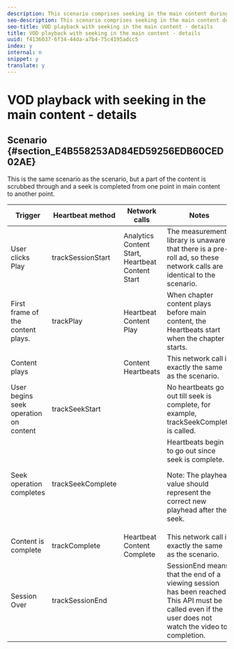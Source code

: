 ```yaml
---
description: This scenario comprises seeking in the main content during playback.
seo-description: This scenario comprises seeking in the main content during playback.
seo-title: VOD playback with seeking in the main content - details
title: VOD playback with seeking in the main content - details
uuid: f4136037-6f34-44da-a7b4-75c4195adcc5
index: y
internal: n
snippet: y
translate: y
---
```


# VOD playback with seeking in the main content - details


## Scenario {#section_E4B558253AD84ED59256EDB60CED02AE}

This is the same scenario as the [](r_vhl_scenarios_no-interup-comm-details-ios.md) scenario, but a part of the content is scrubbed through and a seek is completed from one point in main content to another point.

<table id="table_650DCE0B482249FFB01CCE36F2DCF259"> 
 <thead> 
  <tr> 
   <th colname="col1" class="entry"> Trigger </th> 
   <th colname="col2" class="entry"> Heartbeat method </th> 
   <th colname="col3" class="entry"> Network calls </th> 
   <th colname="col4" class="entry"> Notes </th> 
  </tr>
 </thead>
 <tbody> 
  <tr> 
   <td colname="col1">User clicks <span class="uicontrol"> Play</span> </td> 
   <td colname="col2"><span class="codeph"> trackSessionStart</span> </td> 
   <td colname="col3"> Analytics Content Start, Heartbeat Content Start</td> 
   <td colname="col4">The measurement library is unaware that there is a pre-roll ad, so these network calls are identical to the <a href="r_vhl_scenarios_no-interup-comm-details-ios.md" scope="local" format="dita"></a> scenario. </td> 
  </tr> 
  <tr> 
   <td colname="col1"> First frame of the content plays. </td> 
   <td colname="col2"><span class="codeph"> trackPlay</span> </td> 
   <td colname="col3"> Heartbeat Content Play </td> 
   <td colname="col4"> When chapter content plays before main content, the Heartbeats start when the chapter starts. </td> 
  </tr> 
  <tr> 
   <td colname="col1"> Content plays </td> 
   <td colname="col2"> </td> 
   <td colname="col3"> Content Heartbeats </td> 
   <td colname="col4">This network call is exactly the same as the <a href="r_vhl_scenarios_no-interup-comm-details-ios.md" format="dita" scope="local"></a> scenario. </td> 
  </tr> 
  <tr> 
   <td colname="col1"> User begins seek operation on content </td> 
   <td colname="col2"><span class="codeph"> trackSeekStart</span> </td> 
   <td colname="col3"> </td> 
   <td colname="col4">No heartbeats go out till seek is complete, for example, <span class="codeph"> trackSeekComplete</span> is called. </td> 
  </tr> 
  <tr> 
   <td colname="col1"> Seek operation completes </td> 
   <td colname="col2"><span class="codeph"> trackSeekComplete</span> </td> 
   <td colname="col3"> </td> 
   <td colname="col4">Heartbeats begin to go out since seek is complete. <p type="tip">Note:  The playhead value should represent the correct new playhead after the seek. </p> </td> 
  </tr> 
  <tr> 
   <td colname="col1"> Content is complete </td> 
   <td colname="col2"><span class="codeph"> trackComplete</span> </td> 
   <td colname="col3"> Heartbeat Content Complete</td> 
   <td colname="col4">This network call is exactly the same as the <a href="r_vhl_scenarios_no-interup-comm-details-ios.md" scope="local" format="dita"></a> scenario. </td> 
  </tr> 
  <tr> 
   <td colname="col1"> Session Over </td> 
   <td colname="col2"><span class="codeph"> trackSessionEnd</span> </td> 
   <td colname="col3"> </td> 
   <td colname="col4"><span class="codeph"> SessionEnd</span> means that the end of a viewing session has been reached. This API must be called even if the user does not watch the video to completion. </td> 
  </tr> 
 </tbody> 
</table>

